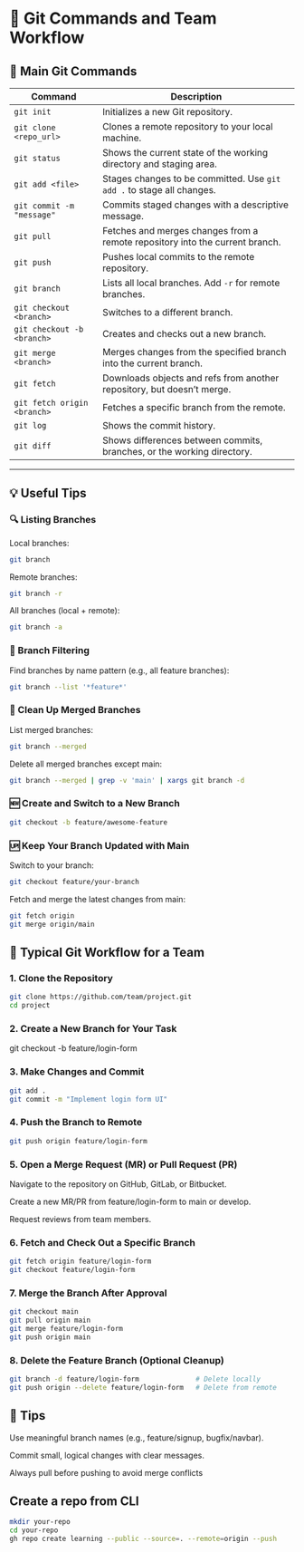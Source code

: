 # 📘 Git Commands and Team Workflow

## 🔧 Main Git Commands

| Command | Description |
|--------|-------------|
| `git init` | Initializes a new Git repository. |
| `git clone <repo_url>` | Clones a remote repository to your local machine. |
| `git status` | Shows the current state of the working directory and staging area. |
| `git add <file>` | Stages changes to be committed. Use `git add .` to stage all changes. |
| `git commit -m "message"` | Commits staged changes with a descriptive message. |
| `git pull` | Fetches and merges changes from a remote repository into the current branch. |
| `git push` | Pushes local commits to the remote repository. |
| `git branch` | Lists all local branches. Add `-r` for remote branches. |
| `git checkout <branch>` | Switches to a different branch. |
| `git checkout -b <branch>` | Creates and checks out a new branch. |
| `git merge <branch>` | Merges changes from the specified branch into the current branch. |
| `git fetch` | Downloads objects and refs from another repository, but doesn’t merge. |
| `git fetch origin <branch>` | Fetches a specific branch from the remote. |
| `git log` | Shows the commit history. |
| `git diff` | Shows differences between commits, branches, or the working directory. |

---
## 💡 Useful Tips
### 🔍 Listing Branches
Local branches:
```bash
git branch
```

Remote branches:
```bash
git branch -r
```

All branches (local + remote):
```bash
git branch -a
```

### 📌 Branch Filtering
Find branches by name pattern (e.g., all feature branches):
```bash
git branch --list '*feature*'
```

### 🧼 Clean Up Merged Branches
List merged branches:
```bash
git branch --merged
```

Delete all merged branches except main:
```bash
git branch --merged | grep -v 'main' | xargs git branch -d
```

### 🆕 Create and Switch to a New Branch
```bash
git checkout -b feature/awesome-feature
```

### 🆙 Keep Your Branch Updated with Main
Switch to your branch:
```bash
git checkout feature/your-branch
```

Fetch and merge the latest changes from main:
```bash
git fetch origin
git merge origin/main
```

## 👥 Typical Git Workflow for a Team

### 1. Clone the Repository
```bash
git clone https://github.com/team/project.git
cd project
```
### 2. Create a New Branch for Your Task
git checkout -b feature/login-form
### 3. Make Changes and Commit
```bash
git add .
git commit -m "Implement login form UI"
```
### 4. Push the Branch to Remote
```bash
git push origin feature/login-form
```
### 5. Open a Merge Request (MR) or Pull Request (PR)
Navigate to the repository on GitHub, GitLab, or Bitbucket.

Create a new MR/PR from feature/login-form to main or develop.

Request reviews from team members.

### 6. Fetch and Check Out a Specific Branch
```bash
git fetch origin feature/login-form
git checkout feature/login-form
```
### 7. Merge the Branch After Approval
```bash
git checkout main
git pull origin main
git merge feature/login-form
git push origin main
```
### 8. Delete the Feature Branch (Optional Cleanup)
```bash
git branch -d feature/login-form              # Delete locally
git push origin --delete feature/login-form   # Delete from remote
```
## 📝 Tips
Use meaningful branch names (e.g., feature/signup, bugfix/navbar).

Commit small, logical changes with clear messages.

Always pull before pushing to avoid merge conflicts

## Create a repo from CLI
```bash
mkdir your-repo
cd your-repo
gh repo create learning --public --source=. --remote=origin --push
```

